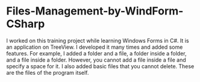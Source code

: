 # Files-Management-by-WindForm-CSharp

I worked on this training project while learning Windows Forms in C#. It is an application on TreeView. I developed it many times and added some features. For example, I added a folder and a file, a folder inside a folder, and a file inside a folder. However, you cannot add a file inside a file and specify a space for it. I also added basic files that you cannot delete. These are the files of the program itself.

